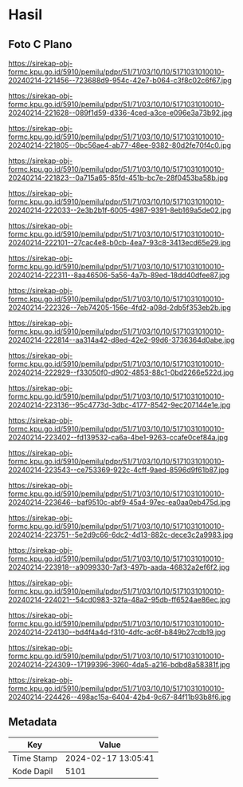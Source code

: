 # Hasil

## Foto C Plano

https://sirekap-obj-formc.kpu.go.id/5910/pemilu/pdpr/51/71/03/10/10/5171031010010-20240214-221456--723688d9-954c-42e7-b064-c3f8c02c6f67.jpg

https://sirekap-obj-formc.kpu.go.id/5910/pemilu/pdpr/51/71/03/10/10/5171031010010-20240214-221628--089f1d59-d336-4ced-a3ce-e096e3a73b92.jpg

https://sirekap-obj-formc.kpu.go.id/5910/pemilu/pdpr/51/71/03/10/10/5171031010010-20240214-221805--0bc56ae4-ab77-48ee-9382-80d2fe70f4c0.jpg

https://sirekap-obj-formc.kpu.go.id/5910/pemilu/pdpr/51/71/03/10/10/5171031010010-20240214-221823--0a715a65-85fd-451b-bc7e-28f0453ba58b.jpg

https://sirekap-obj-formc.kpu.go.id/5910/pemilu/pdpr/51/71/03/10/10/5171031010010-20240214-222033--2e3b2b1f-6005-4987-9391-8eb169a5de02.jpg

https://sirekap-obj-formc.kpu.go.id/5910/pemilu/pdpr/51/71/03/10/10/5171031010010-20240214-222101--27cac4e8-b0cb-4ea7-93c8-3413ecd65e29.jpg

https://sirekap-obj-formc.kpu.go.id/5910/pemilu/pdpr/51/71/03/10/10/5171031010010-20240214-222311--8aa46506-5a56-4a7b-89ed-18dd40dfee87.jpg

https://sirekap-obj-formc.kpu.go.id/5910/pemilu/pdpr/51/71/03/10/10/5171031010010-20240214-222326--7eb74205-156e-4fd2-a08d-2db5f353eb2b.jpg

https://sirekap-obj-formc.kpu.go.id/5910/pemilu/pdpr/51/71/03/10/10/5171031010010-20240214-222814--aa314a42-d8ed-42e2-99d6-3736364d0abe.jpg

https://sirekap-obj-formc.kpu.go.id/5910/pemilu/pdpr/51/71/03/10/10/5171031010010-20240214-222929--f33050f0-d902-4853-88c1-0bd2266e522d.jpg

https://sirekap-obj-formc.kpu.go.id/5910/pemilu/pdpr/51/71/03/10/10/5171031010010-20240214-223136--95c4773d-3dbc-4177-8542-9ec207144e1e.jpg

https://sirekap-obj-formc.kpu.go.id/5910/pemilu/pdpr/51/71/03/10/10/5171031010010-20240214-223402--fd139532-ca6a-4be1-9263-ccafe0cef84a.jpg

https://sirekap-obj-formc.kpu.go.id/5910/pemilu/pdpr/51/71/03/10/10/5171031010010-20240214-223543--ce753369-922c-4cff-9aed-8596d9f61b87.jpg

https://sirekap-obj-formc.kpu.go.id/5910/pemilu/pdpr/51/71/03/10/10/5171031010010-20240214-223646--baf9510c-abf9-45a4-97ec-ea0aa0eb475d.jpg

https://sirekap-obj-formc.kpu.go.id/5910/pemilu/pdpr/51/71/03/10/10/5171031010010-20240214-223751--5e2d9c66-6dc2-4d13-882c-dece3c2a9983.jpg

https://sirekap-obj-formc.kpu.go.id/5910/pemilu/pdpr/51/71/03/10/10/5171031010010-20240214-223918--a9099330-7af3-497b-aada-46832a2ef6f2.jpg

https://sirekap-obj-formc.kpu.go.id/5910/pemilu/pdpr/51/71/03/10/10/5171031010010-20240214-224021--54cd0983-32fa-48a2-95db-ff6524ae86ec.jpg

https://sirekap-obj-formc.kpu.go.id/5910/pemilu/pdpr/51/71/03/10/10/5171031010010-20240214-224130--bd4f4a4d-f310-4dfc-ac6f-b849b27cdb19.jpg

https://sirekap-obj-formc.kpu.go.id/5910/pemilu/pdpr/51/71/03/10/10/5171031010010-20240214-224309--17199396-3960-4da5-a216-bdbd8a58381f.jpg

https://sirekap-obj-formc.kpu.go.id/5910/pemilu/pdpr/51/71/03/10/10/5171031010010-20240214-224426--498ac15a-6404-42b4-9c67-84f11b93b8f6.jpg


## Metadata

| Key        | Value               |
| ---------- | ------------------- |
| Time Stamp | 2024-02-17 13:05:41 |
| Kode Dapil | 5101                |



